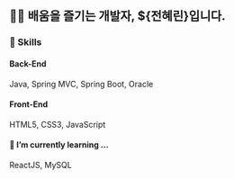 ## 👩‍💻 배움을 즐기는 개발자, ${전혜린}입니다. 


### 🤹 Skills

#### Back-End

Java, Spring MVC, Spring Boot, Oracle

#### Front-End

HTML5, CSS3, JavaScript

#### 🌱 I’m currently learning ...
ReactJS, MySQL
